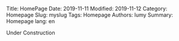 Title: HomePage
Date: 2019-11-11
Modified: 2019-11-12
Category: Homepage
Slug: myslug
Tags: Homepage
Authors: lumy
Summary: Homepage
lang: en

Under Construction